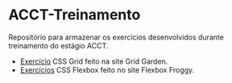 # ACCT-Treinamento

 Repositório para armazenar os exercícios desenvolvidos durante treinamento do estágio  ACCT.
 
- [Exercício](https://github.com/galemagalhaes/ACCT-Treinamento/tree/main/estagioMod1/grid) CSS Grid feito na site Grid Garden.
- [Exercícios](https://github.com/galemagalhaes/ACCT-Treinamento/tree/main/estagioMod1/flexbox) CSS Flexbox feito no site Flexbox Froggy.

